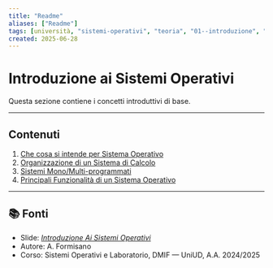 ```yaml
---
title: "Readme"
aliases: ["Readme"]
tags: [università, "sistemi-operativi", "teoria", "01--introduzione", "README"]
created: 2025-06-28
---
```

# Introduzione ai Sistemi Operativi

Questa sezione contiene i concetti introduttivi di base.

---
## Contenuti

1. [Che cosa si intende per Sistema Operativo](./cosa_si_intende_per_sistema_operativo.md)
2. [Organizzazione di un Sistema di Calcolo](./organizzazione_di_un_sistema_di_calcolo.md)
3. [Sistemi Mono/Multi-programmati](./sistema_mono-multi_programmato.md)
4. [Principali Funzionalità di un Sistema Operativo](./principi_di_funzionamento_di_un_sistema_operativo.md)


---
## 📚 Fonti

- Slide: _[Introduzione Ai Sistemi Operativi](https://elearning.uniud.it/moodle/pluginfile.php/849180/mod_page/content/103/hand01.pdf)_
- Autore: A. Formisano
- Corso: Sistemi Operativi e Laboratorio, DMIF — UniUD, A.A. 2024/2025

